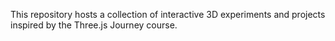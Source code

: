 This repository hosts a collection of interactive 3D experiments and projects inspired by the Three.js Journey course.
